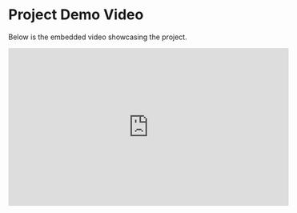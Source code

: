 # Project Demo Video

Below is the embedded video showcasing the project.

<iframe width="560" height="315" src="https://drive.google.com/file/d/1Qx37zwweXiYLFPMFPzHJkJouFHXLOsX3/view?usp=sharing" frameborder="0" allowfullscreen></iframe>
